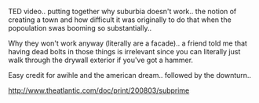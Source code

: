TED video.. putting together why suburbia doesn't work.. the notion of creating a town and how difficult it was originally to do that when the popoulation swas booming so substantially..

Why they won't work anyway (literally are a facade).. a friend told me that having dead bolts in those things is irrelevant since you can literally just walk through the drywall exterior if you've got a hammer.

Easy credit for awihle and the american dream.. followed by the downturn..

http://www.theatlantic.com/doc/print/200803/subprime
